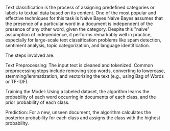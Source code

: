Text classification is the process of assigning predefined categories or labels to textual data based on its content. 
One of the most popular and effective techniques for this task is Naive Bayes
Naive Bayes assumes that the presence of a particular word in a document is independent of the presence of any other word,
given the category. Despite this "naive" assumption of independence, it performs remarkably well in practice, 
especially for large-scale text classification problems like spam detection, sentiment analysis, topic categorization,
and language identification.

The steps involved are:

Text Preprocessing: The input text is cleaned and tokenized. 
Common preprocessing steps include removing stop words, converting to lowercase, stemming/lemmatization,
and vectorizing the text (e.g., using Bag of Words or TF-IDF).

Training the Model: Using a labeled dataset, the algorithm learns the probability of each word occurring in documents of 
each class, and the prior probability of each class.

Prediction: For a new, unseen document, the algorithm calculates the posterior probability
for each class and assigns the class with the highest probability.
